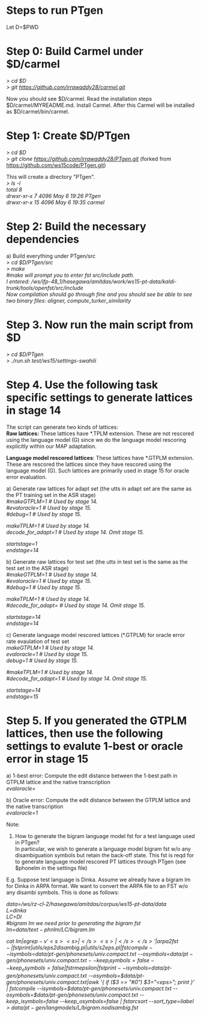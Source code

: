 Steps to run PTgen
===================
Let D=$PWD
# Step 0: Build Carmel under $D/carmel
*> cd $D*  
*> git https://github.com/irrawaddy28/carmel.git*  

Now you should see $D/carmel. Read the installation steps $D/carmel/MYREADME.md.
Install Carmel. After this Carmel will be installed as $D/carmel/bin/carmel.

# Step 1: Create $D/PTgen
*> cd $D*  
*> git clone https://github.com/irrawaddy28/PTgen.git* (forked from https://github.com/ws15code/PTgen.git)  

This will create a directory "PTgen".   
*> ls -l*  
*total 8*  
*drwxr-xr-x  7  4096 May  6 19:26 PTgen*    
*drwxr-xr-x 15  4096 May  6 19:35 carmel*    


# Step 2: Build the necessary dependencies  
a) Build everything under PTgen/src  
*> cd $D/PTgen/src*  
*> make*  
*#make will prompt you to enter fst src/include path.   
I entered: /ws/ifp-48_1/hasegawa/amitdas/work/ws15-pt-data/kaldi-trunk/tools/openfst/src/include  
Now compilation should go through fine and you should see be able to see two binary files: aligner, compute_turker_similarity*    
# Step 3. Now run the main script from $D
*> cd $D/PTgen*  
*> ./run.sh test/ws15/settings-swahili*  

# Step 4. Use the following task specific settings to generate lattices in stage 14  
The script can generate two kinds of lattices:  
**Raw lattices:** These lattices have *.TPLM extension. These are not rescored using the language model (G) since we do the language model rescoring explicitly within our MAP adaptation.  

**Language model rescored lattices**: These lattices have *.GTPLM extension. These are rescored the lattices since they have rescored using the language model (G). Such lattices are primarily used in stage 15 for oracle error evaluation.  

a) Generate raw lattices for adapt set (the utts in adapt set are the same as the PT training set in the ASR stage)  
*#makeGTPLM=1		# Used by stage 14.*  
*#evaloracle=1		# Used by stage 15.*    
*#debug=1	        # Used by stage 15.*  

*makeTPLM=1		    # Used by stage 14.*  
*decode_for_adapt=1	# Used by stage 14.  Omit stage 15.*  

*startstage=1*   
*endstage=14*  

b) Generate raw lattices for test set (the utts in test set is the same as the test set in the ASR stage)  
*#makeGTPLM=1		# Used by stage 14.*  
*#evaloracle=1		# Used by stage 15.*  
*#debug=1	        # Used by stage 15.*  

*makeTPLM=1		    # Used by stage 14.*  
*#decode_for_adapt=	# Used by stage 14.  Omit stage 15.*  

*startstage=14*  
*endstage=14*  

c) Generate language model rescored lattices (*.GTPLM) for oracle error rate evaulation of test set  
*makeGTPLM=1		    # Used by stage 14.*  
*evaloracle=1	    # Used by stage 15.*  
*debug=1			    # Used by stage 15.*  

*#makeTPLM=1		    # Used by stage 14.*  
*#decode_for_adapt=1	# Used by stage 14.  Omit stage 15.*  

*startstage=14*  
*endstage=15*  

# Step 5. If you generated the GTPLM lattices, then use the following settings to evalute 1-best or oracle error in stage 15  
a) 1-best error: Compute the edit distance between the 1-best path in GTPLM lattice and the native transcription    
*evaloracle=*  

b) Oracle error: Compute the edit distance between the GTPLM lattice and the native transcription  
*evaloracle=1*    

Note:  
1. How to generate the bigram language model fst for a test language used in PTgen?  
In particular, we wish to generate a language model bigram fst w/o any disambiguation symbols but retain the back-off state. This fst is reqd for to generate language model rescored PT lattices through PTgen (see $phonelm in the settings file)  

E.g. Suppose test language is Dinka. Assume we already have a bigram lm for Dinka in ARPA format. We want to convert the
ARPA file to an FST w/o any disambi symbols. This is done as follows:  

*data=/ws/rz-cl-2/hasegawa/amitdas/corpus/ws15-pt-data/data*  
*L=dinka*  
*LC=DI*  
*#bigram lm we need prior to generating the bigram fst*  
*lm=$data/text-phnlm/$LC/bigram.lm*  

*cat $lm | egrep -v '<s> <s>|</s> <s>|</s> </s>' |  arpa2fst - | fstprint | utils/eps2disambig.pl |utils/s2eps.pl |
fstcompile --isymbols=$data/pt-gen/phonesets/univ.compact.txt --osymbols=$data/pt-gen/phonesets/univ.compact.txt  --keep_isymbols=false --keep_osymbols=false |fstrmepsilon|fstprint --isymbols=$data/pt-gen/phonesets/univ.compact.txt --osymbols=$data/pt-gen/phonesets/univ.compact.txt|awk '{ if ($3 == "#0") $3="<eps>"; print }' |  fstcompile --isymbols=$data/pt-gen/phonesets/univ.compact.txt --osymbols=$data/pt-gen/phonesets/univ.compact.txt  --keep_isymbols=false --keep_osymbols=false | fstarcsort --sort_type=ilabel > $data/pt-gen/langmodels/$L/bigram.nodisambig.fst*  


